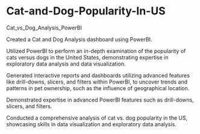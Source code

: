 # Cat-and-Dog-Popularity-In-US

Cat_vs_Dog_Analysis_PowerBI

Created a Cat and Dog Analysis dashboard using PowerBI.

Utilized PowerBI to perform an in-depth examination of the popularity of cats versus dogs in the United States, demonstrating expertise in exploratory data analysis and data visualization.

Generated interactive reports and dashboards utilizing advanced features like drill-downs, slicers, and filters within PowerBI, to uncover trends and patterns in pet ownership, such as the influence of geographical location.

Demonstrated expertise in advanced PowerBI features such as drill-downs, slicers, and filters.

Conducted a comprehensive analysis of cat vs. dog popularity in the US, showcasing skills in data visualization and exploratory data analysis.
